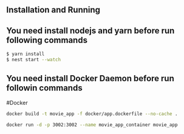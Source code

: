 ## Installation and Running
## You need install nodejs and yarn before run following commands
```bash
$ yarn install
$ nest start --watch
```

## You need install Docker Daemon before run followin commands
#Docker
```sh 
docker build -t movie_app -f docker/app.dockerfile --no-cache .

docker run -d -p 3002:3002 --name movie_app_container movie_app

```


